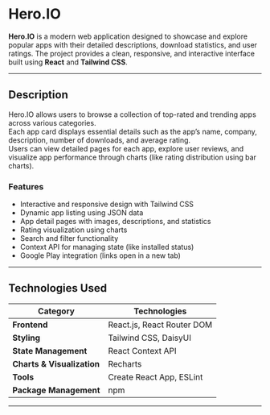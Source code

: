 #  Hero.IO

**Hero.IO** is a modern web application designed to showcase and explore popular apps with their detailed descriptions, download statistics, and user ratings. The project provides a clean, responsive, and interactive interface built using **React** and **Tailwind CSS**.

---

##  Description

Hero.IO allows users to browse a collection of top-rated and trending apps across various categories.  
Each app card displays essential details such as the app’s name, company, description, number of downloads, and average rating.  
Users can view detailed pages for each app, explore user reviews, and visualize app performance through charts (like rating distribution using bar charts).

###  Features
- Interactive and responsive design with Tailwind CSS  
- Dynamic app listing using JSON data  
- App detail pages with images, descriptions, and statistics  
- Rating visualization using charts  
- Search and filter functionality  
- Context API for managing state (like installed status)  
- Google Play integration (links open in a new tab)

---

##  Technologies Used

| Category | Technologies |
|-----------|---------------|
| **Frontend** | React.js, React Router DOM |
| **Styling** | Tailwind CSS, DaisyUI |
| **State Management** | React Context API |
| **Charts & Visualization** | Recharts |
| **Tools** |  Create React App, ESLint |
| **Package Management** | npm |

---



